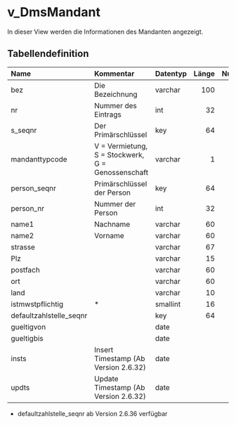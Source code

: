 # v_DmsMandant

In dieser View werden die Informationen des Mandanten angezeigt.

## Tabellendefinition

| Name                    | Kommentar                                         | Datentyp | Länge | Nullable |
| :---------------------- | :------------------------------------------------ | :------- | ----: | :------: |
| bez                     | Die Bezeichnung                                   | varchar  |   100 |    N     |
| nr                      | Nummer des Eintrags                               | int      |    32 |    N     |
| s_seqnr                 | Der Primärschlüssel                               | key      |    64 |    N     |
| mandanttypcode          | V = Vermietung, S = Stockwerk, G = Genossenschaft | varchar  |     1 |    N     |
| person_seqnr            | Primärschlüssel der Person                        | key      |    64 |    N     |
| person_nr               | Nummer der Person                                 | int      |    32 |    N     |
| name1                   | Nachname                                          | varchar  |    60 |    N     |
| name2                   | Vorname                                           | varchar  |    60 |    N     |
| strasse                 |                                                   | varchar  |    67 |    J     |
| Plz                     |                                                   | varchar  |    15 |    N     |
| postfach                |                                                   | varchar  |    60 |    N     |
| ort                     |                                                   | varchar  |    60 |    N     |
| land                    |                                                   | varchar  |    10 |    J     |
| istmwstpflichtig        | *                                                 | smallint |    16 |    J     |
| defaultzahlstelle_seqnr |                                                   | key      |    64 |    J     |
| gueltigvon              |                                                   | date     |       |    N     |
| gueltigbis              |                                                   | date     |       |    J     |
| insts                   | Insert Timestamp (Ab Version 2.6.32)              | date     |       |    N     |
| updts                   | Update Timestamp (Ab Version 2.6.32)              | date     |       |    N     |

- defaultzahlstelle_seqnr ab Version 2.6.36 verfügbar
